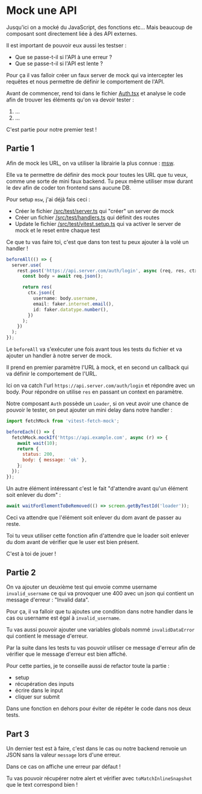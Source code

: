 # Mock une API

Jusqu'ici on a mocké du JavaScript, des fonctions etc... Mais beaucoup de composant
sont directement liée à des API externes.

Il est important de pouvoir eux aussi les testser :

- Que se passe-t-il si l'API à une erreur ?
- Que se passe-t-il si l'API est lente ?

Pour ça il vas falloir créer un faux server de mock qui va intercepter les requêtes
et nous permettre de définir le comportement de l'API.

Avant de commencer, rend toi dans le fichier [Auth.tsx](/src/components/auth/Auth.tsx) et analyse
le code afin de trouver les éléments qu'on va devoir tester :

1. ...
2. ...

C'est partie pour notre premier test !

## Partie 1

Afin de mock les URL, on va utiliser la librairie la plus connue : [msw](https://mswjs.io/).

Elle va te permettre de définir des mock pour toutes les URL que tu veux, comme une sorte
de mini faux backend. Tu peux même utiliser msw durant le dev afin de coder ton frontend sans
aucune DB.

Pour setup `msw`, j'ai déjà fais ceci :

- Créer le fichier [/src/test/server.ts](/src/test/server.ts) qui "créer" un server de mock
- Créer un fichier [/src/test/handlers.ts](/src/test/handlers.ts) qui définit des routes
- Update le fichier [/src/test/vitest.setup.ts](/src/test/vitest.setup.ts) qui va activer le server de mock et le reset entre chaque test

Ce que tu vas faire toi, c'est que dans ton test tu peux ajouter à la volé un handler !

```ts
beforeAll(() => {
  server.use(
    rest.post('https://api.server.com/auth/login', async (req, res, ctx) => {
      const body = await req.json();

      return res(
        ctx.json({
          username: body.username,
          email: faker.internet.email(),
          id: faker.datatype.number(),
        })
      );
    })
  );
});
```

Le `beforeAll` va s'exécuter une fois avant tous les tests du fichier et va ajouter un handler
à notre server de mock.

Il prend en premier paramètre l'URL à mock, et en second un callback qui va définir le
comportement de l'URL.

Ici on va catch l'url `https://api.server.com/auth/login` et répondre avec un body. Pour répondre on utilise `res` en passant un context en paramètre.

Notre composant `Auth` possède un `Loader`, si on veut avoir une chance de pouvoir le tester, on peut ajouter un mini delay dans notre handler :

```js
import fetchMock from 'vitest-fetch-mock';

beforeEach(() => {
  fetchMock.mockIf('https://api.example.com', async (r) => {
    await wait(10);
    return {
      status: 200,
      body: { message: 'ok' },
    };
  });
});
```

Un autre élément intéressant c'est le fait "d'attendre avant qu'un élément soit enlever du dom" :

```ts
await waitForElementToBeRemoved(() => screen.getByTestId('loader'));
```

Ceci va attendre que l'élément soit enlever du dom avant de passer au reste.

Toi tu veux utiliser cette fonction afin d'attendre que le loader soit enlever du dom avant
de vérifier que le user est bien présent.

C'est à toi de jouer !

## Partie 2

On va ajouter un deuxième test qui envoie comme username `invalid_username` ce qui va provoquer une 400 avec un json qui contient un message d'erreur : "Invalid data".

Pour ça, il va falloir que tu ajoutes une condition dans notre handler dans le cas ou username est égal à `invalid_username`.

Tu vas aussi pouvoir ajouter une variables globals nommé `invalidDataError` qui contient le message d'erreur.

Par la suite dans les tests tu vas pouvoir utiliser ce message d'erreur afin de vérifier que
le message d'erreur est bien affiché.

Pour cette parties, je te conseille aussi de refactor toute la partie :

- setup
- récupération des inputs
- écrire dans le input
- cliquer sur submit

Dans une fonction en dehors pour éviter de répéter le code dans nos deux tests.

## Part 3

Un dernier test est à faire, c'est dans le cas ou notre backend renvoie un JSON sans la valeur `message` lors d'une erreur.

Dans ce cas on affiche une erreur par défaut !

Tu vas pouvoir récupérer notre alert et vérifier avec `toMatchInlineSnapshot` que le text correspond bien !

